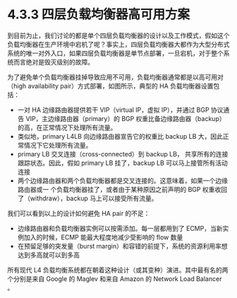 # 4.3.3 四层负载均衡器高可用方案

到目前为止，我们讨论的都是单个四层负载均衡器的设计以及工作模式，假如这个负载均衡器在生产环境中宕机了呢？事实上，四层负载均衡器大都作为大型分布式系统的唯一对外入口，如果四层负载均衡器是单节点部署，一旦宕机，对于整个系统而言绝对是毁灭级别的故障。

为了避免单个负载均衡器挂掉导致应用不可用，负载均衡器通常都是以高可用对（high availability pair）方式部署，如图所示，典型的 HA 负载均衡器设置包括：

- 一对 HA 边缘路由器提供若干 VIP（virtual IP，虚拟 IP），并通过 BGP 协议通告 VIP，主边缘路由器（primary）的 BGP 权重比备边缘路由器（backup）的高，在正常情况下处理所有流量。
- 类似地，primary L4LB 向边缘路由器宣告它的权重比 backup LB 大，因此正常情况下它处理所有流量。
- primary LB 交叉连接（cross-connected）到 backup LB， 共享所有的连接跟踪状态。因此，假如 primary LB 挂了，backup LB 可以马上接管所有活动连接
- 两个边缘路由器和两个负载均衡器都是交叉连接的。这意味着，如果一个边缘路由器或一 个负载均衡器挂了，或者由于某种原因之前声明的 BGP 权重收回了（withdraw），backup 马上可以接受所有流量。


我们可以看到以上的设计如何避免 HA pair 的不足：

- 边缘路由器和负载均衡器实例可以按需添加。每一层都用到了 ECMP，当新实例加入的时候，ECMP 能最大程度地减少受影响的 flow 数量
- 在预留足够的突发量（burst margin）和容错的前提下，系统的资源利用率想达到多高就可以到多高


所有现代 L4 负载均衡系统都在朝着这种设计（或其变种）演进。其中最有名的两个分别是来自 Google 的 Maglev 和来自 Amazon 的 Network Load Balancer 。